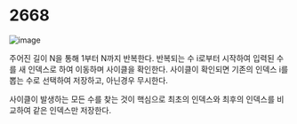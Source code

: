 <H1>2668</H1>

![image](https://user-images.githubusercontent.com/65153512/119246698-a026a680-bbbe-11eb-9cb5-eb664446777f.png)

주어진 길이 N을 통해 1부터 N까지 반복한다.
반복되는 수 i로부터 시작하여 입력된 수를 새 인덱스로 하여 이동하며 사이클을 확인한다.
사이클이 확인되면 기존의 인덱스 i를 뽑는 수로 선택하여 저장하고, 아닌경우 무시한다.

사이클이 발생하는 모든 수를 찾는 것이 핵심으로 최초의 인덱스와 최후의 인덱스를 비교하여 같은 인덱스만 저장한다.